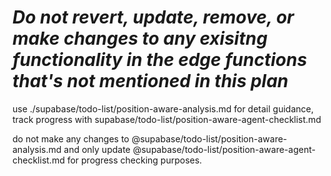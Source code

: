 # *Do not revert, update, remove, or make changes to any exisitng functionality in the edge functions that's not mentioned in this plan*

use ./supabase/todo-list/position-aware-analysis.md for detail guidance, track progress with supabase/todo-list/position-aware-agent-checklist.md

do not make any changes to @supabase/todo-list/position-aware-analysis.md and only update @supabase/todo-list/position-aware-agent-checklist.md for progress checking purposes. 
